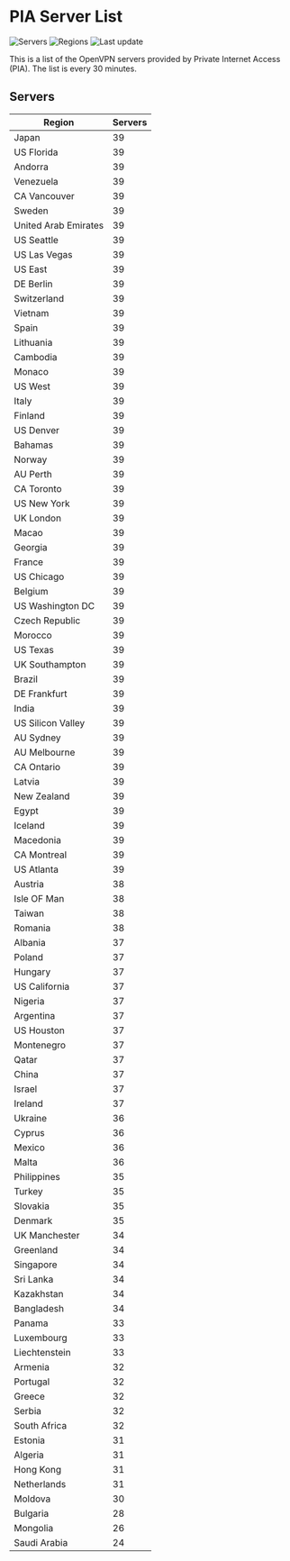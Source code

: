 # PIA Server List

![Servers](https://img.shields.io/badge/servers-3,564-blue) ![Regions](https://img.shields.io/badge/regions-97-blue) ![Last update](https://img.shields.io/badge/last_updated-Thu_Mar_27_21:28:24_UTC_2025-blue)

This is a list of the OpenVPN servers provided by Private Internet Access (PIA). The list is every 30 minutes.

## Servers
| Region               | Servers |
|----------------------|---------|
| Japan | 39 |
| US Florida | 39 |
| Andorra | 39 |
| Venezuela | 39 |
| CA Vancouver | 39 |
| Sweden | 39 |
| United Arab Emirates | 39 |
| US Seattle | 39 |
| US Las Vegas | 39 |
| US East | 39 |
| DE Berlin | 39 |
| Switzerland | 39 |
| Vietnam | 39 |
| Spain | 39 |
| Lithuania | 39 |
| Cambodia | 39 |
| Monaco | 39 |
| US West | 39 |
| Italy | 39 |
| Finland | 39 |
| US Denver | 39 |
| Bahamas | 39 |
| Norway | 39 |
| AU Perth | 39 |
| CA Toronto | 39 |
| US New York | 39 |
| UK London | 39 |
| Macao | 39 |
| Georgia | 39 |
| France | 39 |
| US Chicago | 39 |
| Belgium | 39 |
| US Washington DC | 39 |
| Czech Republic | 39 |
| Morocco | 39 |
| US Texas | 39 |
| UK Southampton | 39 |
| Brazil | 39 |
| DE Frankfurt | 39 |
| India | 39 |
| US Silicon Valley | 39 |
| AU Sydney | 39 |
| AU Melbourne | 39 |
| CA Ontario | 39 |
| Latvia | 39 |
| New Zealand | 39 |
| Egypt | 39 |
| Iceland | 39 |
| Macedonia | 39 |
| CA Montreal | 39 |
| US Atlanta | 39 |
| Austria | 38 |
| Isle OF Man | 38 |
| Taiwan | 38 |
| Romania | 38 |
| Albania | 37 |
| Poland | 37 |
| Hungary | 37 |
| US California | 37 |
| Nigeria | 37 |
| Argentina | 37 |
| US Houston | 37 |
| Montenegro | 37 |
| Qatar | 37 |
| China | 37 |
| Israel | 37 |
| Ireland | 37 |
| Ukraine | 36 |
| Cyprus | 36 |
| Mexico | 36 |
| Malta | 36 |
| Philippines | 35 |
| Turkey | 35 |
| Slovakia | 35 |
| Denmark | 35 |
| UK Manchester | 34 |
| Greenland | 34 |
| Singapore | 34 |
| Sri Lanka | 34 |
| Kazakhstan | 34 |
| Bangladesh | 34 |
| Panama | 33 |
| Luxembourg | 33 |
| Liechtenstein | 33 |
| Armenia | 32 |
| Portugal | 32 |
| Greece | 32 |
| Serbia | 32 |
| South Africa | 32 |
| Estonia | 31 |
| Algeria | 31 |
| Hong Kong | 31 |
| Netherlands | 31 |
| Moldova | 30 |
| Bulgaria | 28 |
| Mongolia | 26 |
| Saudi Arabia | 24 |